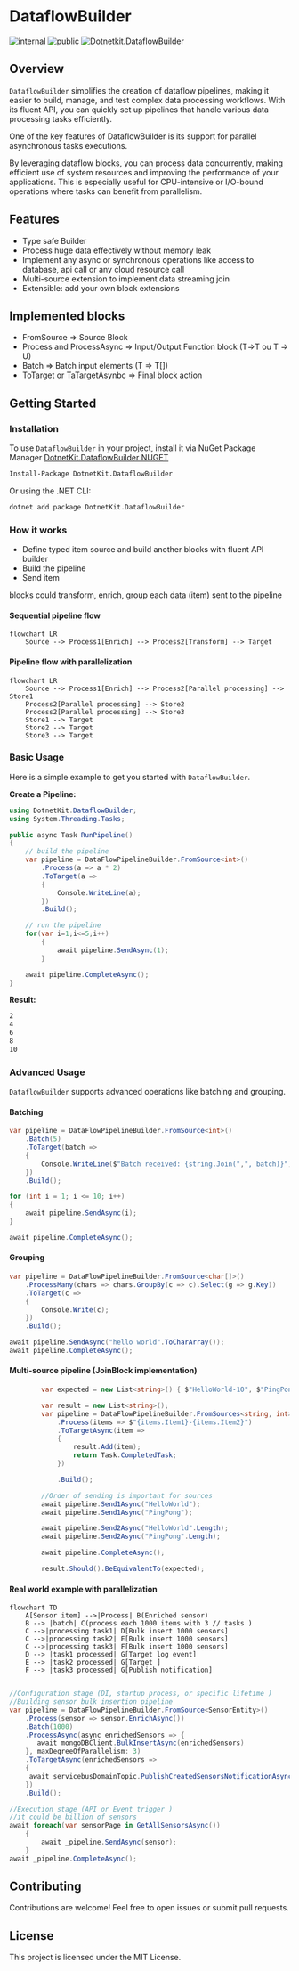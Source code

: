 # DataflowBuilder

![internal](https://github.com/dotnetkit/dataflowbuilder/actions/workflows/publish-internal.yml/badge.svg)
![public](https://github.com/dotnetkit/dataflowbuilder/actions/workflows/publish-public.yml/badge.svg)
![Dotnetkit.DataflowBuilder](https://img.shields.io/nuget/v/Dotnetkit.DataflowBuilder)

## Overview

`DataflowBuilder` simplifies the creation of dataflow pipelines, making it easier to build, manage, and test complex data processing workflows. With its fluent API, you can quickly set up pipelines that handle various data processing tasks efficiently.

One of the key features of DataflowBuilder is its support for parallel asynchronous tasks executions.

By leveraging dataflow blocks, you can process data concurrently, making efficient use of system resources and improving the performance of your applications.
This is especially useful for CPU-intensive or I/O-bound operations where tasks can benefit from parallelism.

## Features 

- Type safe Builder
- Process huge data effectively without memory leak
- Implement any async or synchronous operations like access to database, api call or any cloud resource call
- Multi-source extension to implement data streaming join
- Extensible: add your own block extensions

## Implemented blocks

- FromSource<T> => Source Block
- Process and ProcessAsync  => Input/Output Function block  (T=>T ou T => U)
- Batch =>  Batch input elements (T => T[])
- ToTarget or TaTargetAsynbc => Final block action

## Getting Started

### Installation

To use `DataflowBuilder` in your project, install it via NuGet Package Manager
[DotnetKit.DataflowBuilder NUGET](https://www.nuget.org/packages/DotnetKit.DataflowBuilder)

```bash
Install-Package DotnetKit.DataflowBuilder
```

Or using the .NET CLI:

```bash
dotnet add package DotnetKit.DataflowBuilder
```

### How it works

- Define typed item source and build another blocks with fluent API builder
- Build the pipeline
- Send item

blocks could transform, enrich, group each data (item) sent to the pipeline

#### Sequential pipeline flow

```mermaid
flowchart LR
    Source --> Process1[Enrich] --> Process2[Transform] --> Target
```

#### Pipeline flow with parallelization

```mermaid
flowchart LR
    Source --> Process1[Enrich] --> Process2[Parallel processing] --> Store1
    Process2[Parallel processing] --> Store2
    Process2[Parallel processing] --> Store3
    Store1 --> Target
    Store2 --> Target
    Store3 --> Target
```

### Basic Usage

Here is a simple example to get you started with `DataflowBuilder`.

**Create a Pipeline:**

```csharp
using DotnetKit.DataflowBuilder;
using System.Threading.Tasks;

public async Task RunPipeline()
{
    // build the pipeline
    var pipeline = DataFlowPipelineBuilder.FromSource<int>()
        .Process(a => a * 2)
        .ToTarget(a =>
        {
            Console.WriteLine(a);
        })
        .Build();

    // run the pipeline
    for(var i=1;i<=5;i++)
        {
            await pipeline.SendAsync(1);
        }

    await pipeline.CompleteAsync();
}

```

**Result:**

```bash
2
4
6
8
10
```

### Advanced Usage

`DataflowBuilder` supports advanced operations like batching and grouping.

#### Batching

```csharp
var pipeline = DataFlowPipelineBuilder.FromSource<int>()
    .Batch(5)
    .ToTarget(batch =>
    {
        Console.WriteLine($"Batch received: {string.Join(",", batch)}");
    })
    .Build();

for (int i = 1; i <= 10; i++)
{
    await pipeline.SendAsync(i);
}

await pipeline.CompleteAsync();
```

#### Grouping

```csharp
var pipeline = DataFlowPipelineBuilder.FromSource<char[]>()
    .ProcessMany(chars => chars.GroupBy(c => c).Select(g => g.Key))
    .ToTarget(c =>
    {
        Console.Write(c);
    })
    .Build();

await pipeline.SendAsync("hello world".ToCharArray());
await pipeline.CompleteAsync();
```

#### Multi-source pipeline (JoinBlock implementation)

```csharp
        var expected = new List<string>() { $"HelloWorld-10", $"PingPong-8" };

        var result = new List<string>();
        var pipeline = DataFlowPipelineBuilder.FromSources<string, int>()
            .Process(items => $"{items.Item1}-{items.Item2}")
            .ToTargetAsync(item =>
            {
                result.Add(item);
                return Task.CompletedTask;
            })

            .Build();

        //Order of sending is important for sources 
        await pipeline.Send1Async("HelloWorld");
        await pipeline.Send1Async("PingPong");

        await pipeline.Send2Async("HelloWorld".Length);
        await pipeline.Send2Async("PingPong".Length);

        await pipeline.CompleteAsync();

        result.Should().BeEquivalentTo(expected);
```

#### Real world example with parallelization

```mermaid
flowchart TD
    A[Sensor item] -->|Process| B(Enriched sensor)
    B --> |batch| C(process each 1000 items with 3 // tasks )
    C -->|processing task1| D[Bulk insert 1000 sensors]
    C -->|processing task2| E[Bulk insert 1000 sensors]
    C -->|processing task3| F[Bulk insert 1000 sensors]
    D --> |task1 processed| G[Target log event]
    E --> |task2 processed| G[Target ]
    F --> |task3 processed| G[Publish notification]
```

```csharp

//Configuration stage (DI, startup process, or specific lifetime )
//Building sensor bulk insertion pipeline
var pipeline = DataFlowPipelineBuilder.FromSource<SensorEntity>()
    .Process(sensor => sensor.EnrichAsync())
    .Batch(1000)
    .ProcessAsync(async enrichedSensors => {
       await mongoDBClient.BulkInsertAsync(enrichedSensors)
    }, maxDegreeOfParallelism: 3)
    .ToTargetAsync(enrichedSensors =>
    {
     await servicebusDomainTopic.PublishCreatedSensorsNotificationAsync();
    })
    .Build();

//Execution stage (API or Event trigger )
//it could be billion of sensors
await foreach(var sensorPage in GetAllSensorsAsync())
    {
        await _pipeline.SendAsync(sensor);
    }
await _pipeline.CompleteAsync();
```

## Contributing

Contributions are welcome! Feel free to open issues or submit pull requests.

## License

This project is licensed under the MIT License.

